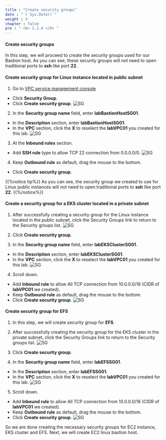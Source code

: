 ```yaml
---
title : "Create security groups"
date : "`r Sys.Date()`"
weight : 4
chapter : false
pre : " <b> 2.1.4 </b> "
---
```


#### Create security groups

In this step, we will proceed to create the security groups used for our Bastion host. As you can see, these security groups will not need to open traditional ports to **ssh** like port **22**.

#### Create security group for Linux instance located in public subnet

1. Go to [VPC service management console](https://console.aws.amazon.com/vpc)
  - Click **Security Group**.
  - Click **Create security group**.
  ![SG](/workshop-01-wordpress-deployment-on-eks/images/2.prerequisite/ws01-createsg01.png)

2. In the **Security group name** field, enter **labBastionHostSG01**.
  - In the **Description** section, enter **labBastionHostSG01**.
  - In the **VPC** section, click the **X** to reselect the **labVPC01** you created for this lab.
  ![SG](/workshop-01-wordpress-deployment-on-eks/images/2.prerequisite/ws01-createsg02.png)

3. At the **Inbound rules** section.
  - Add **SSH rule** type to allow TCP 22 connection from 0.0.0.0/0.
  ![SG](/workshop-01-wordpress-deployment-on-eks/images/2.prerequisite/ws01-createsg03.png)

4. Keep **Outbound rule** as default, drag the mouse to the bottom.
  + Click **Create security group**.

{{%notice tip%}}
As you can see, the security group we created to use for Linux public instances will not need to open traditional ports to **ssh** like port **22**.
{{%/notice%}}

#### Create a security group for a EKS cluster located in a private subnet

1. After successfully creating a security group for the Linux instance located in the public subnet, click the Security Groups link to return to the Security groups list.
  ![SG](/workshop-01-wordpress-deployment-on-eks/images/2.prerequisite/ws01-createsg04.png)

2. Click **Create security group**.

3. In the **Security group name** field, enter **labEKSClusterSG01**.
  - In the **Description** section, enter **labEKSClusterSG01**.
  - In the **VPC** section, click the **X** to reselect the **labVPC01** you created for this lab.
  ![SG](/workshop-01-wordpress-deployment-on-eks/images/2.prerequisite/ws01-createsg05.png)

4. Scroll down.
  - Add **Inbound rule** to allow All TCP connection from 10.0.0.0/16 (CIDR of **labVPC01** we created).
  - Keep **Outbound rule** as default, drag the mouse to the bottom.
  - Click **Create security group**.
  ![SG](/workshop-01-wordpress-deployment-on-eks/images/2.prerequisite/ws01-createsg06.png)

#### Create security group for EFS

1. In this step, we will create security group for **EFS**.

2. After successfully creating the security group for the EKS cluster in the private subnet, click the Security Groups link to return to the Security groups list.
  ![SG](/workshop-01-wordpress-deployment-on-eks/images/2.prerequisite/ws01-createsg07.png)

3. Click **Create security group**.

4. In the **Security group name** field, enter **labEFSSG01**.
  - In the **Description** section, enter **labEFSSG01**.
  - In the **VPC** section, click the **X** to reselect the **labVPC01** you created for this lab.
  ![SG](/workshop-01-wordpress-deployment-on-eks/images/2.prerequisite/ws01-createsg08.png)

5. Scroll down.
  - Add **Inbound rule** to allow All TCP connection from 10.0.0.0/16 (CIDR of **labVPC01** we created).
  - Keep **Outbound rule** as default, drag the mouse to the bottom.
  - Click **Create security group**.
  ![SG](/workshop-01-wordpress-deployment-on-eks/images/2.prerequisite/ws01-createsg09.png)

So we are done creating the necessary security groups for EC2 instance, EKS cluster and EFS. Next, we will create EC2 linux bastion host.